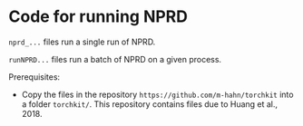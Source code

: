 # Code for running NPRD

`nprd_...` files run a single run of NPRD.

`runNPRD...` files run a batch of NPRD on a given process.

Prerequisites:

* Copy the files in the repository `https://github.com/m-hahn/torchkit` into a folder `torchkit/`. This repository contains files due to Huang et al., 2018.

